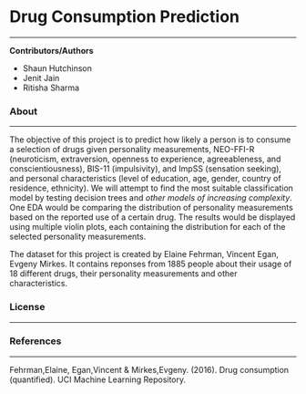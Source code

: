 # Drug Consumption Prediction
***

**Contributors/Authors**

- Shaun Hutchinson
- Jenit Jain
- Ritisha Sharma

### About
***

The objective of this project is to predict how likely a person is to consume a selection of drugs given personality measurements, NEO-FFI-R (neuroticism, extraversion, openness to experience, agreeableness, and conscientiousness), BIS-11 (impulsivity), and ImpSS (sensation seeking), and personal characteristics (level of education, age, gender, country of residence, ethnicity). We will attempt to find the most suitable classification model by testing decision trees and *other models of increasing complexity*. One EDA would be comparing the distribution of personality measurements based on the reported use of a certain drug. The results would be displayed using multiple violin plots, each containing the distribution for each of the selected personality measurements.

The dataset for this project is created by Elaine Fehrman, Vincent Egan, Evgeny Mirkes. It contains reponses from 1885 people about their usage of 18 different drugs, their personality measurements and other characteristics.

### License
***

### References
***
Fehrman,Elaine, Egan,Vincent & Mirkes,Evgeny. (2016). Drug consumption (quantified). UCI Machine Learning Repository.